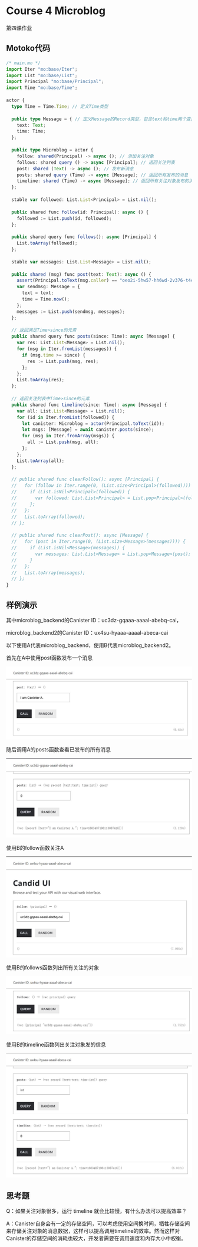 # Course 4 Microblog

第四课作业

## Motoko代码

```typescript
/* main.mo */
import Iter "mo:base/Iter";
import List "mo:base/List";
import Principal "mo:base/Principal";
import Time "mo:base/Time";

actor {
  type Time = Time.Time; // 定义Time类型

  public type Message = { // 定义Message的Record类型，包含text和time两个变量
    text: Text;
    time: Time;
  };

  public type Microblog = actor {
    follow: shared(Principal) -> async (); // 添加关注对象
    follows: shared query () -> async [Principal]; // 返回关注列表
    post: shared (Text) -> async (); // 发布新消息
    posts: shared query (Time) -> async [Message]; // 返回所有发布的消息
    timeline: shared (Time) -> async [Message]; // 返回所有关注对象发布的消息
  };

  stable var followed: List.List<Principal> = List.nil();

  public shared func follow(id: Principal): async () {
    followed := List.push(id, followed);
  };

  public shared query func follows(): async [Principal] {
    List.toArray(followed);
  };

  stable var messages: List.List<Message> = List.nil();

  public shared (msg) func post(text: Text): async () {
    assert(Principal.toText(msg.caller) == "oeo2i-5hw57-hh6wd-2v376-t4cy6-j6ihw-kc7j5-eksox-t34te-j4p2a-zae");
    var sendmsg: Message = {
      text = text;
      time = Time.now();
    };
    messages := List.push(sendmsg, messages);
  };

  // 返回满足Time>since的元素
  public shared query func posts(since: Time): async [Message] {
    var res: List.List<Message> = List.nil();
    for (msg in Iter.fromList(messages)) {
      if (msg.time >= since) {
        res := List.push(msg, res);
      };
    };
    List.toArray(res);
  };

  // 返回关注列表中Time>since的元素
  public shared func timeline(since: Time): async [Message] {
    var all: List.List<Message> = List.nil();
    for (id in Iter.fromList(followed)) {
      let canister: Microblog = actor(Principal.toText(id));
      let msgs: [Message] = await canister.posts(since);
      for (msg in Iter.fromArray(msgs)) {
        all := List.push(msg, all);
      };
    };
    List.toArray(all);
  };

  // public shared func clearFollow(): async [Principal] {
  //   for (follow in Iter.range(0, (List.size<Principal>(followed)))) {
  //     if (List.isNil<Principal>(followed)) {
  //       var followed: List.List<Principal> = List.pop<Principal>(follow);
  //     };
  //   };
  //   List.toArray(followed);
  // };

  // public shared func clearPost(): async [Message] {
  //   for (post in Iter.range(0, (List.size<Message>(messages)))) {
  //     if (List.isNil<Message>(messages)) {
  //       var messages: List.List<Message> = List.pop<Message>(post);
  //     }  
  //   };
  //   List.toArray(messages);
  // };
}
```

## 样例演示

其中microblog_backend的Canister ID：uc3dz-gqaaa-aaaal-abebq-cai，

microblog_backend2的Canister ID：ux4su-hyaaa-aaaal-abeca-cai

以下使用A代表microblog_backend，使用B代表microblog_backend2。

首先在A中使用post函数发布一个消息

![](./images/1.jpg)

随后调用A的posts函数查看已发布的所有消息

![](./images/2.jpg)

使用B的follow函数关注A

![](./images/3.jpg)

使用B的follows函数列出所有关注的对象

![](./images/4.jpg)

使用B的timeline函数列出关注对象发的信息

![](./images/5.jpg)

## 思考题

Q：如果关注对象很多，运行 timeline 就会比较慢，有什么办法可以提高效率？

A：Canister自身会有一定的存储空间，可以考虑使用空间换时间，牺牲存储空间来存储关注对象的消息数据，这样可以提高调用timeline的效率。然而这样对Canister的存储空间的消耗也较大，开发者需要在调用速度和内存大小中权衡。

